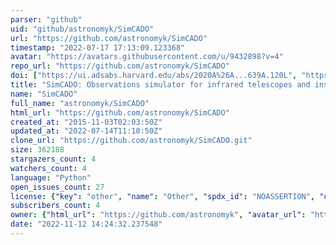 ```yaml
---
parser: "github"
uid: "github/astronomyk/SimCADO"
url: "https://github.com/astronomyk/SimCADO"
timestamp: "2022-07-17 17:13:09.123368"
avatar: "https://avatars.githubusercontent.com/u/9432898?v=4"
repo_url: "https://github.com/astronomyk/SimCADO"
doi: ["https://ui.adsabs.harvard.edu/abs/2020A%26A...639A.120L", "https://ui.adsabs.harvard.edu/abs/2016SPIE.9911E..24L", "https://ui.adsabs.harvard.edu/abs/2020ascl.soft12018L/abstract"]
title: "SimCADO: Observations simulator for infrared telescopes and instruments"
name: "SimCADO"
full_name: "astronomyk/SimCADO"
html_url: "https://github.com/astronomyk/SimCADO"
created_at: "2015-11-03T02:03:50Z"
updated_at: "2022-07-14T11:10:50Z"
clone_url: "https://github.com/astronomyk/SimCADO.git"
size: 362188
stargazers_count: 4
watchers_count: 4
language: "Python"
open_issues_count: 27
license: {"key": "other", "name": "Other", "spdx_id": "NOASSERTION", "url": null, "node_id": "MDc6TGljZW5zZTA="}
subscribers_count: 4
owner: {"html_url": "https://github.com/astronomyk", "avatar_url": "https://avatars.githubusercontent.com/u/9432898?v=4", "login": "astronomyk", "type": "User"}
date: "2022-11-12 14:24:32.237548"
---
```

